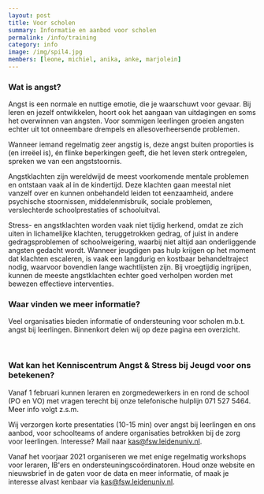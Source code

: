 ```yaml
---
layout: post
title: Voor scholen
summary: Informatie en aanbod voor scholen
permalink: /info/training
category: info
image: /img/spil4.jpg
members: [leone, michiel, anika, anke, marjolein]
---
```


### Wat is angst? 

Angst is een normale en nuttige emotie, die je waarschuwt voor gevaar. Bij leren en jezelf ontwikkelen, hoort ook het aangaan van uitdagingen en soms het overwinnen van angsten. Voor sommigen leerlingen groeien angsten echter uit tot onneembare drempels en allesoverheersende problemen. 

Wanneer iemand regelmatig zeer angstig is, deze angst buiten proporties is (en irreëel is), én flinke beperkingen geeft, die het leven sterk ontregelen, spreken we van een angststoornis. 

Angstklachten zijn wereldwijd de meest voorkomende mentale problemen en ontstaan vaak al in de kindertijd. Deze klachten gaan meestal niet vanzelf over en kunnen onbehandeld leiden tot eenzaamheid, andere psychische stoornissen, middelenmisbruik, sociale problemen, verslechterde schoolprestaties of schooluitval.

Stress- en angstklachten worden vaak niet tijdig herkend, omdat ze zich uiten in lichamelijke klachten, teruggetrokken gedrag, of juist in andere gedragsproblemen of schoolweigering, waarbij niet altijd aan onderliggende angsten gedacht wordt. Wanneer jeugdigen pas hulp krijgen op het moment dat klachten escaleren, is vaak een langdurig en kostbaar behandeltraject nodig, waarvoor bovendien lange wachtlijsten zijn. Bij vroegtijdig ingrijpen, kunnen de meeste angstklachten echter goed verholpen worden met bewezen effectieve interventies. 
<br>

### Waar vinden we meer informatie?

Veel organisaties bieden informatie of ondersteuning voor scholen m.b.t. angst bij leerlingen. Binnenkort delen wij op deze pagina een overzicht. 

<br>

### Wat kan het Kenniscentrum Angst & Stress bij Jeugd voor ons betekenen?  

Vanaf 1 februari kunnen leraren en zorgmedewerkers in en rond de school (PO en VO) met vragen terecht bij onze telefonische hulplijn 071 527 5464. 
Meer info volgt z.s.m.

Wij verzorgen korte presentaties (10-15 min) over angst bij leerlingen en ons aanbod, voor schoolteams of andere organisaties betrokken bij de zorg voor leerlingen. Interesse? Mail naar kas@fsw.leidenuniv.nl. 

Vanaf het voorjaar 2021 organiseren we met enige regelmatig workshops voor leraren, IB'ers en ondersteuningscoördinatoren. Houd onze website en nieuwsbrief in de gaten voor de data en meer informatie, of maak je interesse alvast kenbaar via kas@fsw.leidenuniv.nl. 


